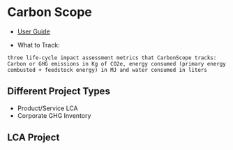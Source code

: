 # Carbon Scope

- [User Guide](https://www.carbonscope.net/UserGuide)

- What to Track:

```
three life-cycle impact assessment metrics that CarbonScope tracks: Carbon or GHG emissions in Kg of CO2e, energy consumed (primary energy combusted + feedstock energy) in MJ and water consumed in liters
```

## Different Project Types 

-  Product/Service LCA
-  Corporate GHG Inventory

## LCA Project 




